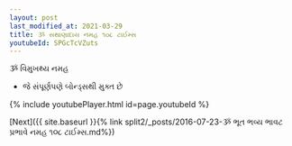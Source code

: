 ```yaml
---
layout: post
last_modified_at: 2021-03-29
title: ૐ સથાણાદાય નમહ ૧૦૮ ટાઈમ્સ
youtubeId: SPGcTcVZuts
---
```

 
 
 ૐ વિમુખથ્ય નમહ  
 
 -  જે સંપૂર્ણપણે બોન્ડ્સથી મુક્ત છે 
 
  
 
  
 
 
 
 
 
 


{% include youtubePlayer.html id=page.youtubeId %}
 
[Next]({{ site.baseurl }}{% link  split2/_posts/2016-07-23-ૐ ભૂત ભવ્ય ભાવટ પ્રભાવે નમહ ૧૦૮ ટાઈમ્સ.md%})
 
